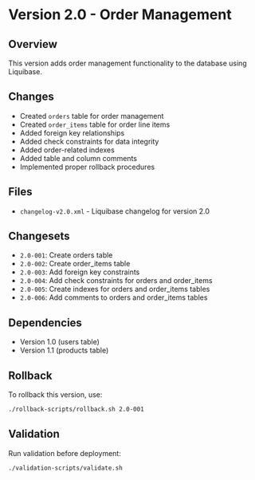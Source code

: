 # Version 2.0 - Order Management

## Overview
This version adds order management functionality to the database using Liquibase.

## Changes
- Created `orders` table for order management
- Created `order_items` table for order line items
- Added foreign key relationships
- Added check constraints for data integrity
- Added order-related indexes
- Added table and column comments
- Implemented proper rollback procedures

## Files
- `changelog-v2.0.xml` - Liquibase changelog for version 2.0

## Changesets
- `2.0-001`: Create orders table
- `2.0-002`: Create order_items table
- `2.0-003`: Add foreign key constraints
- `2.0-004`: Add check constraints for orders and order_items
- `2.0-005`: Create indexes for orders and order_items tables
- `2.0-006`: Add comments to orders and order_items tables

## Dependencies
- Version 1.0 (users table)
- Version 1.1 (products table)

## Rollback
To rollback this version, use:
```bash
./rollback-scripts/rollback.sh 2.0-001
```

## Validation
Run validation before deployment:
```bash
./validation-scripts/validate.sh
```
